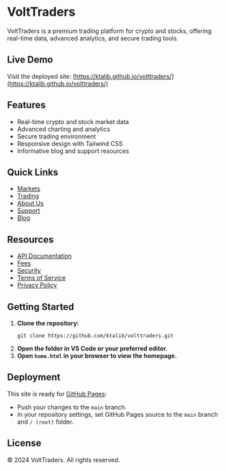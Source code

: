 # VoltTraders

VoltTraders is a premium trading platform for crypto and stocks, offering real-time data, advanced analytics, and secure trading tools.

## Live Demo

Visit the deployed site: [https://ktalib.github.io/volttraders/](https://ktalib.github.io/volttraders/)

## Features

- Real-time crypto and stock market data
- Advanced charting and analytics
- Secure trading environment
- Responsive design with Tailwind CSS
- Informative blog and support resources

## Quick Links

- [Markets](markets.html)
- [Trading](trading.html)
- [About Us](about.html)
- [Support](support.html)
- [Blog](blog.html)

## Resources

- [API Documentation](api.html)
- [Fees](fees.html)
- [Security](security.html)
- [Terms of Service](terms.html)
- [Privacy Policy](privacy.html)

## Getting Started

1. **Clone the repository:**
   ```
   git clone https://github.com/ktalib/volttraders.git
   ```
2. **Open the folder in VS Code or your preferred editor.**
3. **Open `home.html` in your browser to view the homepage.**

## Deployment

This site is ready for [GitHub Pages](https://pages.github.com/):

- Push your changes to the `main` branch.
- In your repository settings, set GitHub Pages source to the `main` branch and `/ (root)` folder.

## License

&copy; 2024 VoltTraders. All rights reserved.